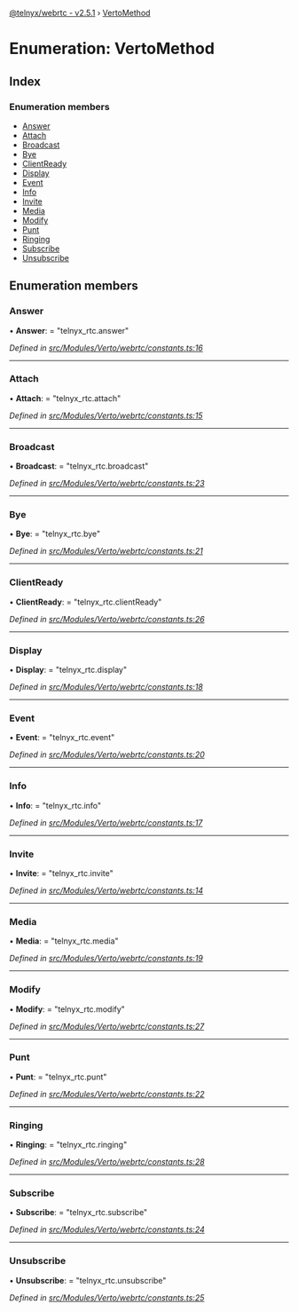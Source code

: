 [@telnyx/webrtc - v2.5.1](../README.md) › [VertoMethod](vertomethod.md)

# Enumeration: VertoMethod

## Index

### Enumeration members

* [Answer](vertomethod.md#answer)
* [Attach](vertomethod.md#attach)
* [Broadcast](vertomethod.md#broadcast)
* [Bye](vertomethod.md#bye)
* [ClientReady](vertomethod.md#clientready)
* [Display](vertomethod.md#display)
* [Event](vertomethod.md#event)
* [Info](vertomethod.md#info)
* [Invite](vertomethod.md#invite)
* [Media](vertomethod.md#media)
* [Modify](vertomethod.md#modify)
* [Punt](vertomethod.md#punt)
* [Ringing](vertomethod.md#ringing)
* [Subscribe](vertomethod.md#subscribe)
* [Unsubscribe](vertomethod.md#unsubscribe)

## Enumeration members

###  Answer

• **Answer**: = "telnyx_rtc.answer"

*Defined in [src/Modules/Verto/webrtc/constants.ts:16](https://github.com/team-telnyx/webrtc/blob/main/packages/js/src/Modules/Verto/webrtc/constants.ts#L16)*

___

###  Attach

• **Attach**: = "telnyx_rtc.attach"

*Defined in [src/Modules/Verto/webrtc/constants.ts:15](https://github.com/team-telnyx/webrtc/blob/main/packages/js/src/Modules/Verto/webrtc/constants.ts#L15)*

___

###  Broadcast

• **Broadcast**: = "telnyx_rtc.broadcast"

*Defined in [src/Modules/Verto/webrtc/constants.ts:23](https://github.com/team-telnyx/webrtc/blob/main/packages/js/src/Modules/Verto/webrtc/constants.ts#L23)*

___

###  Bye

• **Bye**: = "telnyx_rtc.bye"

*Defined in [src/Modules/Verto/webrtc/constants.ts:21](https://github.com/team-telnyx/webrtc/blob/main/packages/js/src/Modules/Verto/webrtc/constants.ts#L21)*

___

###  ClientReady

• **ClientReady**: = "telnyx_rtc.clientReady"

*Defined in [src/Modules/Verto/webrtc/constants.ts:26](https://github.com/team-telnyx/webrtc/blob/main/packages/js/src/Modules/Verto/webrtc/constants.ts#L26)*

___

###  Display

• **Display**: = "telnyx_rtc.display"

*Defined in [src/Modules/Verto/webrtc/constants.ts:18](https://github.com/team-telnyx/webrtc/blob/main/packages/js/src/Modules/Verto/webrtc/constants.ts#L18)*

___

###  Event

• **Event**: = "telnyx_rtc.event"

*Defined in [src/Modules/Verto/webrtc/constants.ts:20](https://github.com/team-telnyx/webrtc/blob/main/packages/js/src/Modules/Verto/webrtc/constants.ts#L20)*

___

###  Info

• **Info**: = "telnyx_rtc.info"

*Defined in [src/Modules/Verto/webrtc/constants.ts:17](https://github.com/team-telnyx/webrtc/blob/main/packages/js/src/Modules/Verto/webrtc/constants.ts#L17)*

___

###  Invite

• **Invite**: = "telnyx_rtc.invite"

*Defined in [src/Modules/Verto/webrtc/constants.ts:14](https://github.com/team-telnyx/webrtc/blob/main/packages/js/src/Modules/Verto/webrtc/constants.ts#L14)*

___

###  Media

• **Media**: = "telnyx_rtc.media"

*Defined in [src/Modules/Verto/webrtc/constants.ts:19](https://github.com/team-telnyx/webrtc/blob/main/packages/js/src/Modules/Verto/webrtc/constants.ts#L19)*

___

###  Modify

• **Modify**: = "telnyx_rtc.modify"

*Defined in [src/Modules/Verto/webrtc/constants.ts:27](https://github.com/team-telnyx/webrtc/blob/main/packages/js/src/Modules/Verto/webrtc/constants.ts#L27)*

___

###  Punt

• **Punt**: = "telnyx_rtc.punt"

*Defined in [src/Modules/Verto/webrtc/constants.ts:22](https://github.com/team-telnyx/webrtc/blob/main/packages/js/src/Modules/Verto/webrtc/constants.ts#L22)*

___

###  Ringing

• **Ringing**: = "telnyx_rtc.ringing"

*Defined in [src/Modules/Verto/webrtc/constants.ts:28](https://github.com/team-telnyx/webrtc/blob/main/packages/js/src/Modules/Verto/webrtc/constants.ts#L28)*

___

###  Subscribe

• **Subscribe**: = "telnyx_rtc.subscribe"

*Defined in [src/Modules/Verto/webrtc/constants.ts:24](https://github.com/team-telnyx/webrtc/blob/main/packages/js/src/Modules/Verto/webrtc/constants.ts#L24)*

___

###  Unsubscribe

• **Unsubscribe**: = "telnyx_rtc.unsubscribe"

*Defined in [src/Modules/Verto/webrtc/constants.ts:25](https://github.com/team-telnyx/webrtc/blob/main/packages/js/src/Modules/Verto/webrtc/constants.ts#L25)*
